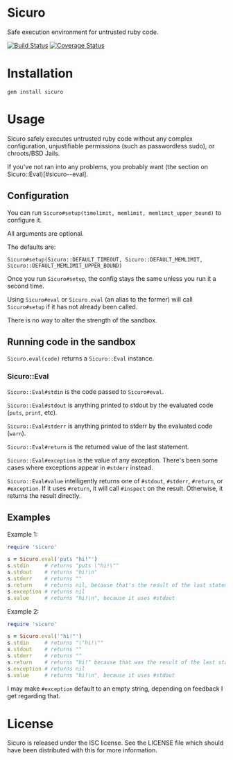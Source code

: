 # Sicuro

Safe execution environment for untrusted ruby code.

[![Build Status](https://travis-ci.org/duckinator/sicuro.png?branch=master)](https://travis-ci.org/duckinator/sicuro)
[![Coverage Status](https://coveralls.io/repos/duckinator/sicuro/badge.png?branch=master)](https://coveralls.io/r/duckinator/sicuro)

# Installation

    gem install sicuro

# Usage

Sicuro safely executes untrusted ruby code without any complex configuration,
unjustifiable permissions (such as passwordless sudo), or chroots/BSD Jails.

If you've not ran into any problems, you probably want (the section on Sicuro::Eval)[#sicuro--eval].

## Configuration

You can run `Sicuro#setup(timelimit, memlimit, memlimit_upper_bound)` to configure it.

All arguments are optional.

The defaults are:

`Sicuro#setup(Sicuro::DEFAULT_TIMEOUT, Sicuro::DEFAULT_MEMLIMIT, Sicuro::DEFAULT_MEMLIMIT_UPPER_BOUND)`

Once you run `Sicuro#setup`, the config stays the same unless you run it a second time.

Using `Sicuro#eval` or `Sicuro.eval` (an alias to the former) will call `Sicuro#setup`
if it has not already been called.

There is no way to alter the strength of the sandbox.

## Running code in the sandbox

`Sicuro.eval(code)` returns a `Sicuro::Eval` instance.

### Sicuro::Eval

`Sicuro::Eval#stdin` is the code passed to `Sicuro#eval`.

`Sicuro::Eval#stdout` is anything printed to stdout by the evaluated code (`puts`, `print`, etc).

`Sicuro::Eval#stderr` is anything printed to stderr by the evaluated code (`warn`).

`Sicuro::Eval#return` is the returned value of the last statement.

`Sicuro::Eval#exception` is the value of any exception. There's been some cases where exceptions appear in `#stderr` instead.

`Sicuro::Eval#value` intelligently returns one of `#stdout`, `#stderr`, `#return`, or `#exception`. If it uses `#return`, it will call `#inspect` on the result. Otherwise, it returns the result directly.

## Examples

Example 1:

```ruby
require 'sicuro'

s = Sicuro.eval('puts "hi!"')
s.stdin     # returns "puts \"hi!\""
s.stdout    # returns "hi!\n"
s.stderr    # returns ""
s.return    # returns nil, because that's the result of the last statement.
s.exception # returns nil
s.value     # returns "hi!\n", because it uses #stdout
```

Example 2:

```ruby
require 'sicuro'

s = Sicuro.eval('"hi!"')
s.stdin     # returns "\"hi!\""
s.stdout    # returns ""
s.stderr    # returns ""
s.return    # returns "hi!" because that was the result of the last statement.
s.exception # returns nil
s.value     # returns "hi!\n", because it uses #stdout
```

I may make `#exception` default to an empty string, depending on feedback I get regarding that.

# License

Sicuro is released under the ISC license. See the LICENSE file which should have
been distributed with this for more information.

